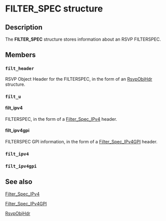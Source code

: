 # FILTER_SPEC structure

## Description

The
**FILTER_SPEC** structure stores information about an RSVP FILTERSPEC.

## Members

### `filt_header`

RSVP Object Header for the FILTERSPEC, in the form of an [RsvpObjHdr](https://learn.microsoft.com/previous-versions/windows/desktop/api/lpmapi/ns-lpmapi-rsvpobjhdr) structure.

### `filt_u`

#### filt_ipv4

FILTERSPEC, in the form of a [Filter_Spec_IPv4](https://learn.microsoft.com/previous-versions/windows/desktop/api/lpmapi/ns-lpmapi-filter_spec_ipv4) header.

#### filt_ipv4gpi

FILTERSPEC GPI information, in the form of a [Filter_Spec_IPv4GPI](https://learn.microsoft.com/previous-versions/windows/desktop/api/lpmapi/ns-lpmapi-filter_spec_ipv4gpi) header.

### `filt_ipv4`

### `filt_ipv4gpi`

## See also

[Filter_Spec_IPv4](https://learn.microsoft.com/previous-versions/windows/desktop/api/lpmapi/ns-lpmapi-filter_spec_ipv4)

[Filter_Spec_IPv4GPI](https://learn.microsoft.com/previous-versions/windows/desktop/api/lpmapi/ns-lpmapi-filter_spec_ipv4gpi)

[RsvpObjHdr](https://learn.microsoft.com/previous-versions/windows/desktop/api/lpmapi/ns-lpmapi-rsvpobjhdr)